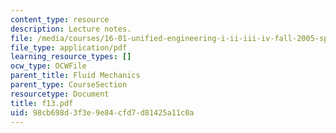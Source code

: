 ```yaml
---
content_type: resource
description: Lecture notes.
file: /media/courses/16-01-unified-engineering-i-ii-iii-iv-fall-2005-spring-2006/98cb698d3f3e9e84cfd7d81425a11c0a_f13.pdf
file_type: application/pdf
learning_resource_types: []
ocw_type: OCWFile
parent_title: Fluid Mechanics
parent_type: CourseSection
resourcetype: Document
title: f13.pdf
uid: 98cb698d-3f3e-9e84-cfd7-d81425a11c0a
---
```

